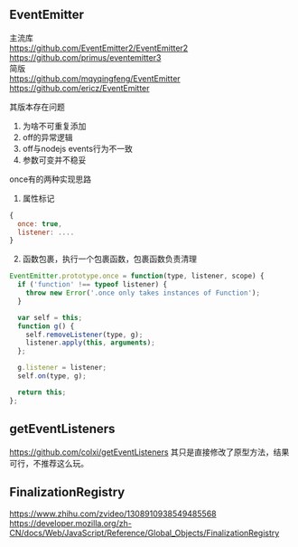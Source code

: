 
## EventEmitter
主流库   
https://github.com/EventEmitter2/EventEmitter2
https://github.com/primus/eventemitter3   
简版   
https://github.com/mqyqingfeng/EventEmitter  
https://github.com/ericz/EventEmitter

其版本存在问题
1. 为啥不可重复添加
2. off的异常逻辑
3. off与nodejs events行为不一致
4. 参数可变并不稳妥

once有的两种实现思路
1. 属性标记
```js
{
  once: true,
  listener: ....
}
```
2. 函数包裹，执行一个包裹函数，包裹函数负责清理
```js
EventEmitter.prototype.once = function(type, listener, scope) {
  if ('function' !== typeof listener) {
    throw new Error('.once only takes instances of Function');
  }

  var self = this;
  function g() {
    self.removeListener(type, g);
    listener.apply(this, arguments);
  };

  g.listener = listener;
  self.on(type, g);

  return this;
};
```

## getEventListeners
https://github.com/colxi/getEventListeners 
其只是直接修改了原型方法，结果可行，不推荐这么玩。



## FinalizationRegistry
https://www.zhihu.com/zvideo/1308910938549485568     
https://developer.mozilla.org/zh-CN/docs/Web/JavaScript/Reference/Global_Objects/FinalizationRegistry